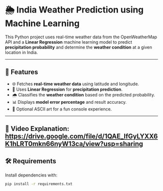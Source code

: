 # 🌦️ India Weather Prediction using Machine Learning

This Python project uses real-time weather data from the OpenWeatherMap API and a **Linear Regression** machine learning model to predict **precipitation probability** and determine the **weather condition** at a given location in India.

---

## 📌 Features

- 🌐 Fetches **real-time weather data** using latitude and longitude.
- 🤖 Uses **Linear Regression** for **precipitation prediction**.
- 🌧️ Classifies the **weather condition** based on the predicted probability.
- 📊 Displays **model error percentage** and result accuracy.
- 🎨 Optional ASCII art for a fun console experience.

---
## 🎥 Video Explanation: https://drive.google.com/file/d/1QAE_IfGyLYXX6K1hLRT0mkn66nyW13ca/view?usp=sharing 

## 🛠️ Requirements

Install dependencies with:

```bash
pip install -r requirements.txt
